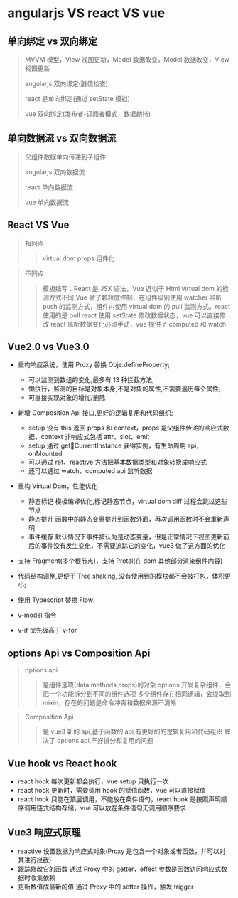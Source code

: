 <!--
 * @Author: your name
 * @Date: 2020-11-11 15:14:36
 * @LastEditTime: 2021-07-28 14:18:03
 * @LastEditors: Please set LastEditors
 * @Description: In User Settings Edit
 * @FilePath: \vue-note\Vue\diff.md
-->

# angularjs VS react VS vue

## 单向绑定 vs 双向绑定

> MVVM 模型，View 视图更新，Model 数据改变，Model 数据改变，View 视图更新
>
> angularjs 双向绑定(脏值检查)
>
> react 是单向绑定(通过 setState 模拟)
>
> vue 双向绑定(发布者-订阅者模式，数据劫持)

## 单向数据流 vs 双向数据流

> 父组件数据单向传递到子组件
>
> angularjs 双向数据流
>
> react 单向数据流
>
> vue 单向数据流

## React VS Vue

> 相同点
>
> > virtual dom
> > props
> > 组件化

> 不同点
>
> > 模板编写：React 是 JSX 语法，Vue 近似于 Html
> > virtual dom 的检测方式不同:Vue 做了颗粒度控制，在组件级别使用 watcher 监听 push 的监测方式，组件内使用 virtual dom 的 pull 监测方式。react 使用的是 pull
> > react 使用 setState 修改数据状态，vue 可以直接修改
> > react 监听数据变化必须手动，vue 提供了 computed 和 watch

## Vue2.0 vs Vue3.0

- 重构响应系统，使用 Proxy 替换 Obje.defineProperty;

  - 可以监测到数组的变化,最多有 13 种拦截方法;
  - 懒执行，监测的目标是对象本身,不是对象的属性,不需要遍历每个属性;
  - 可直接实现对象的增加/删除

- 新增 Composition Api 接口,更好的逻辑复用和代码组织;
  - setup 没有 this,返回 props 和 context，props 是父组件传递的响应式数据，context 非响应式包括 attr、slot、emit
  - setup 通过 getCurrentInstance 获得实例，有生命周期 api，onMounted
  - 可以通过 ref、reactive 方法把基本数据类型和对象转换成响应式
  - 还可以通过 watch、computed api 监听数据
- 重构 Virtual Dom，性能优化
  - 静态标记 模板编译优化,标记静态节点，virtual dom diff 过程会跳过这些节点
  - 静态提升 函数中的静态变量提升到函数外面，再次调用函数时不会重新声明
  - 事件缓存 默认情况下事件被认为是动态变量，但是正常情况下视图更新前后的事件没有发生变化，不需要追踪它的变化，vue3 做了这方面的优化
- 支持 Fragment(多个根节点)，支持 Protal(在 dom 其他部分渲染组件内容)
- 代码结构调整,更便于 Tree shaking, 没有使用到的模块都不会被打包，体积更小;
- 使用 Typescript 替换 Flow;
- v-model 指令
- v-if 优先级高于 v-for

## options Api vs Composition Api

> options api
>
> > 是组件选项(data,methods,props)的对象 options
> > 开发复杂组件，会把一个功能拆分到不同的组件选项
> > 多个组件存在相同逻辑，会提取到 mixin，存在的问题是命令冲突和数据来源不清晰

> Composition Api
>
> > 是 vue3 新的 api,基于函数的 api,有更好的的逻辑复用和代码组织
> > 解决了 options api,不好拆分和复用的问题

## Vue hook vs React hook

- react hook 每次更新都会执行，vue setup 只执行一次
- react hook 更新时，需要调用 hook 的赋值函数，vue 可以直接赋值
- react hook 只能在顶层调用，不能放在条件语句，react hook 是按照声明顺序调用链式结构存储，vue 可以放在条件语句无调用顺序要求

## Vue3 响应式原理

- reactive 设置数据为响应式对象(Proxy 是包含一个对象或者函数，并可以对其进行拦截)
- 跟踪修改它的函数 通过 Proxy 中的 getter，effect 参数是函数访问响应式数据时收集依赖
- 更新数值成最新的值 通过 Proxy 中的 setter 操作，触发 trigger
